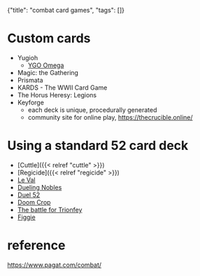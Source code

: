 {"title": "combat card games", "tags": []}

# Custom cards
* Yugioh
  * [YGO Omega](https://omega.duelistsunite.org/)
* Magic: the Gathering
* Prismata
* KARDS - The WWII Card Game
* The Horus Heresy: Legions
* Keyforge
  * each deck is unique, procedurally generated
  * community site for online play, https://thecrucible.online/

# Using a standard 52 card deck
* [Cuttle]({{< relref "cuttle" >}})
* [Regicide]({{< relref "regicide" >}})
* [Le Val](https://levaldesetoiles.fr/)
* [Dueling Nobles](https://boardgamegeek.com/boardgame/14715/dueling-nobles)
* [Duel 52](http://juddmadden.com/duel52/index.html)
* [Doom Crop](http://www.doomcrop.com/)
* [The battle for Trionfey](http://www.fan-o.com/instructions.html)
* [Figgie](https://figgie.com/)

# reference
https://www.pagat.com/combat/

